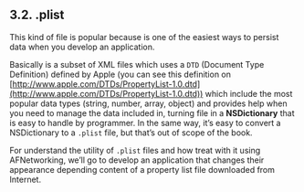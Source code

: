 ## 3.2. .plist
This kind of file is popular because is one of the easiest ways to persist data when you develop an application.  

Basically is a subset of XML files which uses a `DTD` (Document Type Definition) defined by Apple (you can see this definition on [http://www.apple.com/DTDs/PropertyList-1.0.dtd](http://www.apple.com/DTDs/PropertyList-1.0.dtd)) which include the most popular data types (string, number, array, object) and provides help when you need to manage the data included in, turning file in a **NSDictionary** that is easy to handle by programmer. In the same way, it’s easy to convert a NSDictionary to a `.plist` file, but that’s out of scope of the book.  

For understand the utility of `.plist` files and how treat with it using AFNetworking, we’ll go to develop an application that changes their appearance depending content of a property list file downloaded from Internet.